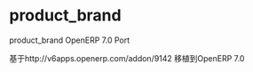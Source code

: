 product_brand
=============

product_brand OpenERP 7.0 Port

基于http://v6apps.openerp.com/addon/9142 移植到OpenERP 7.0
